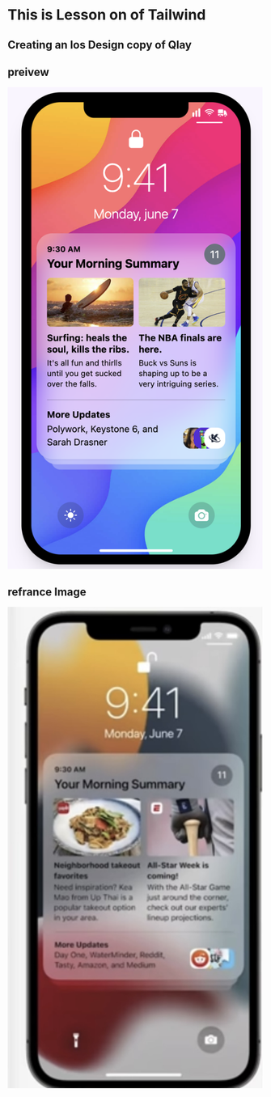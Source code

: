 # This is Lesson on of Tailwind

## Creating an Ios Design copy of Qlay

## preivew

![alt text](preview.png)

## refrance Image

![alt text](refrance.jpg)

